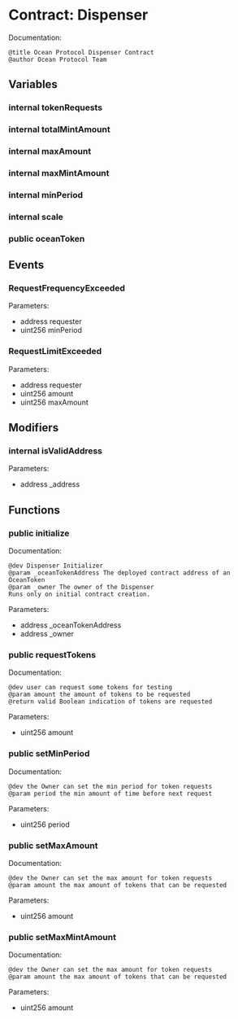 
# Contract: Dispenser

Documentation:
```
@title Ocean Protocol Dispenser Contract
@author Ocean Protocol Team
```

## Variables

### internal tokenRequests

### internal totalMintAmount

### internal maxAmount

### internal maxMintAmount

### internal minPeriod

### internal scale

### public oceanToken

## Events

###  RequestFrequencyExceeded
Parameters:
* address requester
* uint256 minPeriod

###  RequestLimitExceeded
Parameters:
* address requester
* uint256 amount
* uint256 maxAmount

## Modifiers

### internal isValidAddress
Parameters:
* address _address

## Functions

### public initialize

Documentation:

```
@dev Dispenser Initializer
@param _oceanTokenAddress The deployed contract address of an OceanToken
@param _owner The owner of the Dispenser
Runs only on initial contract creation.
```
Parameters:
* address _oceanTokenAddress
* address _owner

### public requestTokens

Documentation:

```
@dev user can request some tokens for testing
@param amount the amount of tokens to be requested
@return valid Boolean indication of tokens are requested
```
Parameters:
* uint256 amount

### public setMinPeriod

Documentation:

```
@dev the Owner can set the min period for token requests
@param period the min amount of time before next request
```
Parameters:
* uint256 period

### public setMaxAmount

Documentation:

```
@dev the Owner can set the max amount for token requests
@param amount the max amount of tokens that can be requested
```
Parameters:
* uint256 amount

### public setMaxMintAmount

Documentation:

```
@dev the Owner can set the max amount for token requests
@param amount the max amount of tokens that can be requested
```
Parameters:
* uint256 amount
